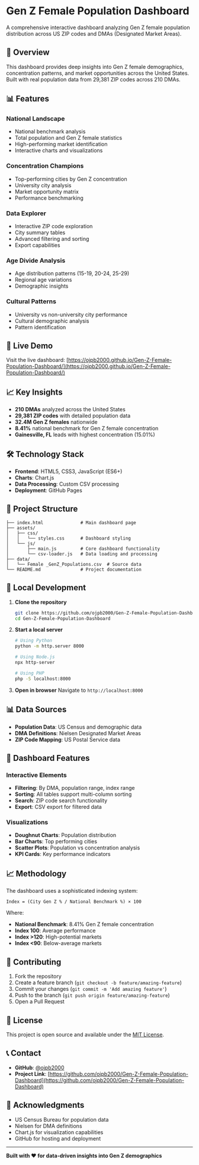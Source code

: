 # Gen Z Female Population Dashboard

A comprehensive interactive dashboard analyzing Gen Z female population distribution across US ZIP codes and DMAs (Designated Market Areas).

## 🎯 Overview

This dashboard provides deep insights into Gen Z female demographics, concentration patterns, and market opportunities across the United States. Built with real population data from 29,381 ZIP codes across 210 DMAs.

## 📊 Features

### **National Landscape**
- National benchmark analysis
- Total population and Gen Z female statistics
- High-performing market identification
- Interactive charts and visualizations

### **Concentration Champions**
- Top-performing cities by Gen Z concentration
- University city analysis
- Market opportunity matrix
- Performance benchmarking

### **Data Explorer**
- Interactive ZIP code exploration
- City summary tables
- Advanced filtering and sorting
- Export capabilities

### **Age Divide Analysis**
- Age distribution patterns (15-19, 20-24, 25-29)
- Regional age variations
- Demographic insights

### **Cultural Patterns**
- University vs non-university city performance
- Cultural demographic analysis
- Pattern identification

## 🚀 Live Demo

Visit the live dashboard: [https://ojpb2000.github.io/Gen-Z-Female-Population-Dashboard/](https://ojpb2000.github.io/Gen-Z-Female-Population-Dashboard/)

## 📈 Key Insights

- **210 DMAs** analyzed across the United States
- **29,381 ZIP codes** with detailed population data
- **32.4M Gen Z females** nationwide
- **8.41%** national benchmark for Gen Z female concentration
- **Gainesville, FL** leads with highest concentration (15.01%)

## 🛠️ Technology Stack

- **Frontend**: HTML5, CSS3, JavaScript (ES6+)
- **Charts**: Chart.js
- **Data Processing**: Custom CSV processing
- **Deployment**: GitHub Pages

## 📁 Project Structure

```
├── index.html              # Main dashboard page
├── assets/
│   ├── css/
│   │   └── styles.css      # Dashboard styling
│   └── js/
│       ├── main.js         # Core dashboard functionality
│       └── csv-loader.js   # Data loading and processing
├── data/
│   └── Female _GenZ_Populations.csv  # Source data
└── README.md               # Project documentation
```

## 🔧 Local Development

1. **Clone the repository**
   ```bash
   git clone https://github.com/ojpb2000/Gen-Z-Female-Population-Dashboard.git
   cd Gen-Z-Female-Population-Dashboard
   ```

2. **Start a local server**
   ```bash
   # Using Python
   python -m http.server 8000
   
   # Using Node.js
   npx http-server
   
   # Using PHP
   php -S localhost:8000
   ```

3. **Open in browser**
   Navigate to `http://localhost:8000`

## 📊 Data Sources

- **Population Data**: US Census and demographic data
- **DMA Definitions**: Nielsen Designated Market Areas
- **ZIP Code Mapping**: US Postal Service data

## 🎨 Dashboard Features

### Interactive Elements
- **Filtering**: By DMA, population range, index range
- **Sorting**: All tables support multi-column sorting
- **Search**: ZIP code search functionality
- **Export**: CSV export for filtered data

### Visualizations
- **Doughnut Charts**: Population distribution
- **Bar Charts**: Top performing cities
- **Scatter Plots**: Population vs concentration analysis
- **KPI Cards**: Key performance indicators

## 📈 Methodology

The dashboard uses a sophisticated indexing system:

```
Index = (City Gen Z % / National Benchmark %) × 100
```

Where:
- **National Benchmark**: 8.41% Gen Z female concentration
- **Index 100**: Average performance
- **Index >120**: High-potential markets
- **Index <90**: Below-average markets

## 🤝 Contributing

1. Fork the repository
2. Create a feature branch (`git checkout -b feature/amazing-feature`)
3. Commit your changes (`git commit -m 'Add amazing feature'`)
4. Push to the branch (`git push origin feature/amazing-feature`)
5. Open a Pull Request

## 📄 License

This project is open source and available under the [MIT License](LICENSE).

## 📞 Contact

- **GitHub**: [@ojpb2000](https://github.com/ojpb2000)
- **Project Link**: [https://github.com/ojpb2000/Gen-Z-Female-Population-Dashboard](https://github.com/ojpb2000/Gen-Z-Female-Population-Dashboard)

## 🙏 Acknowledgments

- US Census Bureau for population data
- Nielsen for DMA definitions
- Chart.js for visualization capabilities
- GitHub for hosting and deployment

---

**Built with ❤️ for data-driven insights into Gen Z demographics**